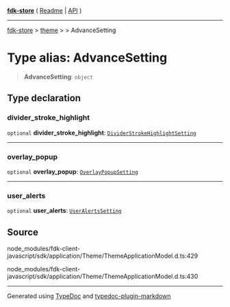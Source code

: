[**fdk-store**](../../../README.md) ( [Readme](../../../README.md) \| [API](../../../API.md) )

---

[fdk-store](../../../API.md) > [theme](../../README.md) > [<internal>](../README.md) > AdvanceSetting

# Type alias: AdvanceSetting

> **AdvanceSetting**: `object`

## Type declaration

### divider_stroke_highlight

`optional` **divider_stroke_highlight**: [`DividerStrokeHighlightSetting`](type-alias.DividerStrokeHighlightSetting.md)

---

### overlay_popup

`optional` **overlay_popup**: [`OverlayPopupSetting`](type-alias.OverlayPopupSetting.md)

---

### user_alerts

`optional` **user_alerts**: [`UserAlertsSetting`](type-alias.UserAlertsSetting.md)

## Source

node_modules/fdk-client-javascript/sdk/application/Theme/ThemeApplicationModel.d.ts:429

node_modules/fdk-client-javascript/sdk/application/Theme/ThemeApplicationModel.d.ts:430

---

Generated using [TypeDoc](https://typedoc.org/) and [typedoc-plugin-markdown](https://www.npmjs.com/package/typedoc-plugin-markdown)
